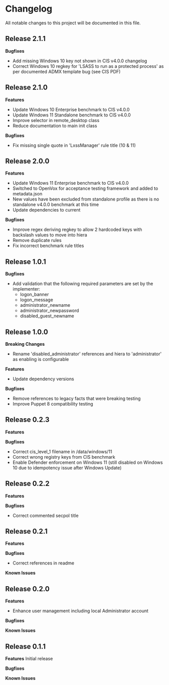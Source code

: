 # Changelog

All notable changes to this project will be documented in this file.

## Release 2.1.1

**Bugfixes**
- Add missing Windows 10 key not shown in CIS v4.0.0 changelog
- Correct Windows 10 regkey for 'LSASS to run as a protected process' as per documented ADMX template bug (see CIS PDF)


## Release 2.1.0

**Features**
- Update Windows 10 Enterprise benchmark to CIS v4.0.0
- Update Windows 11 Standalone benchmark to CIS v4.0.0
- Improve selector in remote_desktop class
- Reduce documentation to main init class

**Bugfixes**
- Fix missing single quote in 'LxssManager' rule title (10 & 11)


## Release 2.0.0

**Features**
- Update Windows 11 Enterprise benchmark to CIS v4.0.0
- Switched to OpenVox for acceptance testing framework and added to metadata.json
- New values have been excluded from standalone profile as there is no standalone v4.0.0 benchmark at this time
- Update dependencies to current

**Bugfixes**
- Improve regex deriving regkey to allow 2 hardcoded keys with backslash values to move into hiera
- Remove duplicate rules
- Fix incorrect benchmark rule titles


## Release 1.0.1

**Bugfixes**
- Add validation that the following required parameters are set by the implementer:
  - logon_banner
  - logon_message
  - administrator_newname
  - administrator_newpassword
  - disabled_guest_newname


## Release 1.0.0

**Breaking Changes**
- Rename 'disabled_administrator' references and hiera to 'administrator' as enabling is configurable

**Features**
- Update dependency versions

**Bugfixes**
- Remove references to legacy facts that were breaking testing
- Improve Puppet 8 compatibility testing


## Release 0.2.3

**Features**

**Bugfixes**
- Correct cis_level_1 filename in /data/windows/11
- Correct wrong registry keys from CIS benchmark
- Enable Defender enforcement on Windows 11 (still disabled on Windows 10 due to idempotency issue after Windows Update)


## Release 0.2.2

**Features**

**Bugfixes**
- Correct commented secpol title


## Release 0.2.1

**Features**

**Bugfixes**
- Correct references in readme

**Known Issues**


## Release 0.2.0

**Features**
- Enhance user management including local Administrator account

**Bugfixes**

**Known Issues**


## Release 0.1.1

**Features**
Initial release

**Bugfixes**

**Known Issues**
